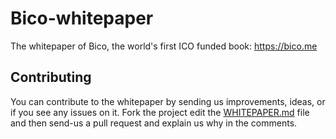 # Bico-whitepaper
The whitepaper of Bico, the world's first ICO funded book: https://bico.me

## Contributing
You can contribute to the whitepaper by sending us improvements, ideas, or if you see any issues on it.
Fork the project edit the [WHITEPAPER.md](WHITEPAPER.md) file and then send-us a pull request and explain us why in the comments.
